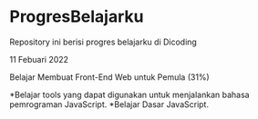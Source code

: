 # ProgresBelajarku
Repository ini berisi progres belajarku di Dicoding

11 Febuari 2022

Belajar Membuat Front-End Web untuk Pemula (31%)

*Belajar tools yang dapat digunakan untuk menjalankan bahasa pemrograman JavaScript.
*Belajar Dasar JavaScript.
